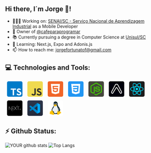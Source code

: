 ## Hi there, I´m Jorge 👋!

- 👨🏻‍💻 Working on: [SENAI/SC - Serviço Nacional de Aprendizagem Industrial](https://www.linkedin.com/school/senai-sc/mycompany/) as a Mobile Developer
- 👤 Owner of [@cafeparaprogramar](http://instagram.com/cafeparaprogramar)
- 📚 Currently pursuing a degree in Computer Science at [Unisul/SC](https://www.unisul.br/)
- 🌱 Learning: Next.js, Expo and Adonis.js
- 📫 How to reach me: jorgefortunatof@gmail.com

## 💻 Technologies and Tools:
<div>
<img src="https://raw.githubusercontent.com/jorgefortunatof/jorgefortunatof/main/assets/typescript-image.jpg" alt="Typescript" height="50" style="vertical-align:top; margin:6px;border-radius: 5px;">
<img src="https://raw.githubusercontent.com/jorgefortunatof/jorgefortunatof/main/assets/javascript-image.jpg" alt="Javascript" height="50" style="vertical-align:top; margin:6px;border-radius: 5px;">
<img src="https://raw.githubusercontent.com/jorgefortunatof/jorgefortunatof/main/assets/html-image.jpg" alt="Html" height="50" style="vertical-align:top; margin:6px;border-radius: 5px;">
<img src="https://raw.githubusercontent.com/jorgefortunatof/jorgefortunatof/main/assets/css-image.jpg" alt="Css" height="50" style="vertical-align:top; margin:6px;border-radius: 5px;">
<img src="https://raw.githubusercontent.com/jorgefortunatof/jorgefortunatof/main/assets/node-image.jpg" alt="Node" height="50" style="vertical-align:top; margin:6px;border-radius: 5px;">
<img src="https://raw.githubusercontent.com/jorgefortunatof/jorgefortunatof/main/assets/expo-image.jpg" alt="Expo" height="50" style="vertical-align:top; margin:6px;border-radius: 5px;">
<img src="https://raw.githubusercontent.com/jorgefortunatof/jorgefortunatof/main/assets/react-image.jpg" alt="React" height="50" style="vertical-align:top; margin:6px;border-radius: 5px;">
<img src="https://raw.githubusercontent.com/jorgefortunatof/jorgefortunatof/main/assets/next-image.jpg" alt="Next" height="50" style="vertical-align:top; margin:6px;border-radius: 5px;">
<img src="https://raw.githubusercontent.com/jorgefortunatof/jorgefortunatof/main/assets/vscode-image.jpg" alt="Vscode" height="50" style="vertical-align:top; margin:6px;border-radius: 5px;">
<img src="https://raw.githubusercontent.com/jorgefortunatof/jorgefortunatof/main/assets/linux-image.jpg" alt="Linux" height="50" style="vertical-align:top; margin:6px;border-radius: 5px">
</div>
 
## ⚡️ Github Status:
![YOUR github stats](https://github-readme-stats.vercel.app/api?username=jorgefortunatof&show_icons=true&theme=midnight-purple&line_height=40)
![Top Langs](https://github-readme-stats.vercel.app/api/top-langs/?username=jorgefortunatof&theme=midnight-purple)



